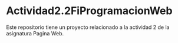 # Actividad2.2FiProgramacionWeb
Este repositorio tiene un proyecto relacionado a  la actividad 2 de la asignatura Pagina Web.
